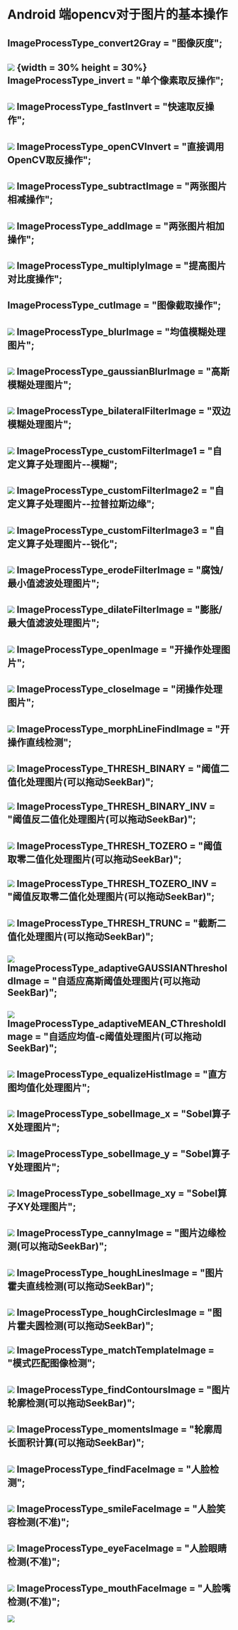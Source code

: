 # Android 端opencv对于图片的基本操作
ImageProcessType_convert2Gray = "图像灰度";
-------
![](https://github.com/leexingwang/opencv/blob/master/pic/device-2019-01-02-095825.png) {width = 30% height = 30%}
ImageProcessType_invert = "单个像素取反操作";
-------
![](https://github.com/leexingwang/opencv/blob/master/pic/device-2019-01-02-095849.png)
ImageProcessType_fastInvert = "快速取反操作";
-------
![](https://github.com/leexingwang/opencv/blob/master/pic/device-2019-01-02-095849.png)
ImageProcessType_openCVInvert = "直接调用OpenCV取反操作";
-------
![](https://github.com/leexingwang/opencv/blob/master/pic/device-2019-01-02-095849.png)
ImageProcessType_subtractImage = "两张图片相减操作";
-------
![](https://github.com/leexingwang/opencv/blob/master/pic/device-2019-01-02-095908.png)
ImageProcessType_addImage = "两张图片相加操作";
-------
![](https://github.com/leexingwang/opencv/blob/master/pic/device-2019-01-02-095920.png)
ImageProcessType_multiplyImage = "提高图片对比度操作";
-------
ImageProcessType_cutImage = "图像截取操作";
-------
![](https://github.com/leexingwang/opencv/blob/master/pic/device-2019-01-02-095849.png)
ImageProcessType_blurImage = "均值模糊处理图片";
-------
![](https://github.com/leexingwang/opencv/blob/master/pic/device-2019-01-02-095955.png)
ImageProcessType_gaussianBlurImage = "高斯模糊处理图片";
-------
![](https://github.com/leexingwang/opencv/blob/master/pic/device-2019-01-02-100014.png)
ImageProcessType_bilateralFilterImage = "双边模糊处理图片";
-------
![](https://github.com/leexingwang/opencv/blob/master/pic/device-2019-01-02-100031.png)
ImageProcessType_customFilterImage1 = "自定义算子处理图片--模糊";
-------
![](https://github.com/leexingwang/opencv/blob/master/pic/device-2019-01-02-100051.png)
ImageProcessType_customFilterImage2 = "自定义算子处理图片--拉普拉斯边缘";
-------
![](https://github.com/leexingwang/opencv/blob/master/pic/device-2019-01-02-100103.png)
ImageProcessType_customFilterImage3 = "自定义算子处理图片--锐化";
-------
![](https://github.com/leexingwang/opencv/blob/master/pic/device-2019-01-02-100120.png)
ImageProcessType_erodeFilterImage = "腐蚀/最小值滤波处理图片";
-------
![](https://github.com/leexingwang/opencv/blob/master/pic/device-2019-01-02-100133.png)
ImageProcessType_dilateFilterImage = "膨胀/最大值滤波处理图片";
-------
![](https://github.com/leexingwang/opencv/blob/master/pic/device-2019-01-02-100145.png)
ImageProcessType_openImage = "开操作处理图片";
-------
![](https://github.com/leexingwang/opencv/blob/master/pic/device-2019-01-02-100206.png)
ImageProcessType_closeImage = "闭操作处理图片";
-------
![](https://github.com/leexingwang/opencv/blob/master/pic/device-2019-01-02-100215.png)
ImageProcessType_morphLineFindImage = "开操作直线检测";
-------
![](https://github.com/leexingwang/opencv/blob/master/pic/device-2019-01-02-100246.png)
ImageProcessType_THRESH_BINARY = "阈值二值化处理图片(可以拖动SeekBar)";
-------
![](https://github.com/leexingwang/opencv/blob/master/pic/device-2019-01-02-100310.png)
ImageProcessType_THRESH_BINARY_INV = "阈值反二值化处理图片(可以拖动SeekBar)";
-------
![](https://github.com/leexingwang/opencv/blob/master/pic/device-2019-01-02-100324.png)
ImageProcessType_THRESH_TOZERO = "阈值取零二值化处理图片(可以拖动SeekBar)";
-------
![](https://github.com/leexingwang/opencv/blob/master/pic/device-2019-01-02-100338.png)
ImageProcessType_THRESH_TOZERO_INV = "阈值反取零二值化处理图片(可以拖动SeekBar)";
-------
![](https://github.com/leexingwang/opencv/blob/master/pic/device-2019-01-02-100400.png)
ImageProcessType_THRESH_TRUNC = "截断二值化处理图片(可以拖动SeekBar)";
-------
![](https://github.com/leexingwang/opencv/blob/master/pic/device-2019-01-02-100418.png)
ImageProcessType_adaptiveGAUSSIANThresholdImage = "自适应高斯阈值处理图片(可以拖动SeekBar)";
-------
![](https://github.com/leexingwang/opencv/blob/master/pic/device-2019-01-02-100430.png)
ImageProcessType_adaptiveMEAN_CThresholdImage = "自适应均值-c阈值处理图片(可以拖动SeekBar)";
-------
![](https://github.com/leexingwang/opencv/blob/master/pic/device-2019-01-02-100447.png)
ImageProcessType_equalizeHistImage = "直方图均值化处理图片";
-------
![](https://github.com/leexingwang/opencv/blob/master/pic/device-2019-01-02-100500.png)
ImageProcessType_sobelImage_x = "Sobel算子X处理图片";
-------
![](https://github.com/leexingwang/opencv/blob/master/pic/device-2019-01-02-100515.png)
ImageProcessType_sobelImage_y = "Sobel算子Y处理图片";
-------
![](https://github.com/leexingwang/opencv/blob/master/pic/device-2019-01-02-100526.png)
ImageProcessType_sobelImage_xy = "Sobel算子XY处理图片";
-------
![](https://github.com/leexingwang/opencv/blob/master/pic/device-2019-01-02-100539.png)
ImageProcessType_cannyImage = "图片边缘检测(可以拖动SeekBar)";
-------
![](https://github.com/leexingwang/opencv/blob/master/pic/device-2019-01-02-100606.png)
ImageProcessType_houghLinesImage = "图片霍夫直线检测(可以拖动SeekBar)";
-------
![](https://github.com/leexingwang/opencv/blob/master/pic/device-2019-01-02-100629.png)
ImageProcessType_houghCirclesImage = "图片霍夫圆检测(可以拖动SeekBar)";
-------
![](https://github.com/leexingwang/opencv/blob/master/pic/device-2019-01-02-100650.png)
ImageProcessType_matchTemplateImage = "模式匹配图像检测";
-------
![](https://github.com/leexingwang/opencv/blob/master/pic/device-2019-01-02-100712.png)
ImageProcessType_findContoursImage = "图片轮廓检测(可以拖动SeekBar)";
-------
![](https://github.com/leexingwang/opencv/blob/master/pic/device-2019-01-02-100745.png)
ImageProcessType_momentsImage = "轮廓周长面积计算(可以拖动SeekBar)";
-------
![](https://github.com/leexingwang/opencv/blob/master/pic/device-2019-01-02-100826.png)
ImageProcessType_findFaceImage = "人脸检测";
-------
![](https://github.com/leexingwang/opencv/blob/master/pic/device-2019-01-02-100851.png)
ImageProcessType_smileFaceImage = "人脸笑容检测(不准)";
-------
![](https://github.com/leexingwang/opencv/blob/master/pic/device-2019-01-02-100903.png)
ImageProcessType_eyeFaceImage = "人脸眼睛检测(不准)";
-------
![](https://github.com/leexingwang/opencv/blob/master/pic/device-2019-01-02-100914.png)
ImageProcessType_mouthFaceImage = "人脸嘴检测(不准)";
-------
![](https://github.com/leexingwang/opencv/blob/master/pic/device-2019-01-02-100927.png)